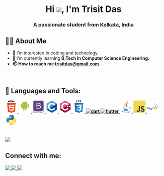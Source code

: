 <!-- - 👋 Hi, I’m @TRISITDAS
- 👀 I’m interested in coding and technology. 
- 🌱 I’m currently pursuing B.Tech in Computer Science Engineering.
- 💞️ 
- 📫 How to reach me - trisitdas@gmail.com -->
<!-- <a href="#"><img width="100%" height="auto" src="https://i.imgur.com/iXuL1HG.png" height="175px"/></a> -->


<h1 align="center">Hi <img src="https://raw.githubusercontent.com/MartinHeinz/MartinHeinz/master/wave.gif" width="40px">, I'm Trisit Das</h1>
<h3 align="center">A passionate student from Kolkata, India</h3>

## 🙋‍♂️ About Me

- 👀 I’m interested in coding and technology.
- 🌱 I’m currently learning <b>B.Tech in Computer Science Engineering.
- 📫 How to reach me **trisitdas@gmail.com**.
   
</br>
   
## 🚀 Languages and Tools:
<p align="left">
   <a href="https://www.w3.org/html/" target="_blank"> 
    <img src="https://raw.githubusercontent.com/devicons/devicon/master/icons/html5/html5-original-wordmark.svg" alt="html5" width="40" height="40"/> </a> 
   <a href="https://developer.android.com" target="_blank"> 
    <img src="https://raw.githubusercontent.com/devicons/devicon/master/icons/android/android-original-wordmark.svg" alt="android" width="40" height="40"/> </a> 
   <a href="https://getbootstrap.com" target="_blank"> 
    <img src="https://raw.githubusercontent.com/devicons/devicon/master/icons/bootstrap/bootstrap-plain-wordmark.svg" alt="bootstrap" width="40" height="40"/> </a> 
   <a href="https://www.cprogramming.com/" target="_blank"> 
    <img src="https://raw.githubusercontent.com/devicons/devicon/master/icons/c/c-original.svg" alt="c" width="40" height="40"/> </a> 
   <a href="https://www.w3schools.com/cpp/" target="_blank"> 
    <img src="https://raw.githubusercontent.com/devicons/devicon/master/icons/cplusplus/cplusplus-original.svg" alt="cplusplus" width="40" height="40"/> </a> 
   <a href="https://www.w3schools.com/css/" target="_blank"> 
    <img src="https://raw.githubusercontent.com/devicons/devicon/master/icons/css3/css3-original-wordmark.svg" alt="css3" width="40" height="40"/> </a> 
   <a href="https://dart.dev" target="_blank"> 
    <img src="https://www.vectorlogo.zone/logos/dartlang/dartlang-icon.svg" alt="dart" width="40" height="40"/> </a> 
   <a href="https://flutter.dev" target="_blank"> 
    <img src="https://www.vectorlogo.zone/logos/flutterio/flutterio-icon.svg" alt="flutter" width="40" height="40"/> </a> 
   <a href="https://www.java.com" target="_blank"> 
    <img src="https://raw.githubusercontent.com/devicons/devicon/master/icons/java/java-original.svg" alt="java" width="40" height="40"/> </a> 
   <a href="https://developer.mozilla.org/en-US/docs/Web/JavaScript" target="_blank"> 
    <img src="https://raw.githubusercontent.com/devicons/devicon/master/icons/javascript/javascript-original.svg" alt="javascript" width="40" height="40"/> </a> 
   <a href="https://www.mysql.com/" target="_blank"> 
    <img src="https://raw.githubusercontent.com/devicons/devicon/master/icons/mysql/mysql-original-wordmark.svg" alt="mysql" width="40" height="40"/> </a> 
   <a href="https://www.python.org" target="_blank"> 
    <img src="https://raw.githubusercontent.com/devicons/devicon/master/icons/python/python-original.svg" alt="python" width="40" height="40"/> </a> 
</p>
</br>
<img src="https://github-readme-stats.vercel.app/api?username=TRISITDAS&&show_icons=true&title_color=ffffff&icon_color=ff8000&text_color=00ff00&bg_color=00004d">

## Connect with me:
<p align="left">
<a href = "https://www.linkedin.com/in/trisit-das-316987173/"><img src="https://img.icons8.com/fluent/48/000000/linkedin.png"/> </a>
<a href = "https://www.instagram.com/__f.r.o.i.d__/"><img src="https://img.icons8.com/fluent/48/000000/instagram-new.png"/> </a>
<a href = "" ><img src="https://img.icons8.com/color/48/000000/facebook.png"/> </a>
<!-- <a href = "trisitdas@gmail.com" ><img src="https://img.icons8.com/color/48/000000/gmail-new.png"/> </a> -->

   
   <!---
TRISITDAS/TRISITDAS is a ✨ special ✨ repository because its `README.md` (this file) appears on your GitHub profile.
You can click the Preview link to take a look at your changes.
--->
